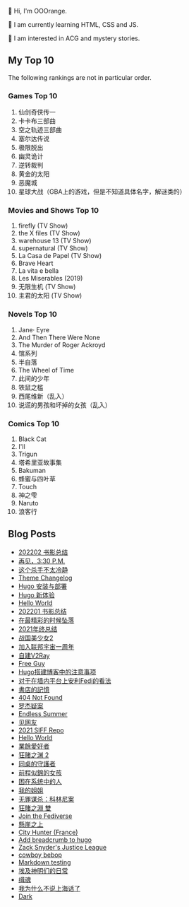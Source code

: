 🍊 Hi, I'm OOOrange.

🌱 I am currently learning HTML, CSS and JS.

👀 I am interested in ACG and mystery stories.

## My Top 10

The following rankings are not in particular order.

### Games Top 10

1. 仙剑奇侠传一
2. 卡卡布三部曲
3. 空之轨迹三部曲
4. 塞尔达传说
5. 极限脱出
6. 幽灵诡计
7. 逆转裁判
8. 黄金的太阳
9. 恶魔城
10. 星球大战（GBA上的游戏，但是不知道具体名字，解谜类的）

### Movies and Shows Top 10

1. firefly (TV Show)
2. the X files (TV Show)
3. warehouse 13 (TV Show)
4. supernatural (TV Show)
5. La Casa de Papel (TV Show)
6. Brave Heart
7. La vita e bella
8. Les Miserables (2019)
9. 无限生机 (TV Show)
10. 主君的太阳 (TV Show)

### Novels Top 10

1. Jane· Eyre
2. And Then There Were None
3. The Murder of Roger Ackroyd
4. 馆系列
5. 半自落
6. The Wheel of Time
7. 此间的少年
8. 铁鼠之槛
9. 西尾维新（乱入）
10. 说谎的男孩和坏掉的女孩（乱入）

### Comics Top 10

1. Black Cat
2. I'll
3. Trigun
4. 塔希里亚故事集
5. Bakuman
6. 蜂蜜与四叶草
7. Touch
8. 神之雫
9. Naruto
10. 浪客行


## Blog Posts

<!-- BLOG-POST-LIST:START -->
- [202202 书影总结](https://ooorange777.github.io/posts/2022/03/2022030701/)
- [再见，3:30 P.M.](https://ooorange777.github.io/posts/2022/03/2022030401/)
- [这个杀手不太冷静](https://ooorange777.github.io/posts/2022/02/2022022801/)
- [Theme Changelog](https://ooorange777.github.io/notebook/posts/2022022401/)
- [Hugo 安装与部署](https://ooorange777.github.io/notebook/posts/2022022101/)
- [Hugo 新体验](https://ooorange777.github.io/notebook/posts/2022022001/)
- [Hello World](https://ooorange777.github.io/notebook/posts/2022021501/)
- [202201 书影总结](https://ooorange777.github.io/posts/2022/02/2022020701/)
- [在最精彩的时候坠落](https://ooorange777.github.io/posts/2022/01/2022012901/)
- [2021年终总结](https://ooorange777.github.io/posts/2022/01/2022010201/)
- [战国美少女2](https://ooorange777.github.io/posts/2021/10/2021102801/)
- [加入联邦宇宙一周年](https://ooorange777.github.io/posts/2021/10/2021102101/)
- [自建V2Ray](https://ooorange777.github.io/posts/2021/09/2021091201/)
- [Free Guy](https://ooorange777.github.io/posts/2021/09/2021090701/)
- [Hugo搭建博客中的注意事项](https://ooorange777.github.io/posts/2021/09/2021090401/)
- [对于在墙内平台上安利Fedi的看法](https://ooorange777.github.io/posts/2021/09/2021090201/)
- [書店的記憶](https://ooorange777.github.io/posts/2021/08/2021083001/)
- [404 Not Found](https://ooorange777.github.io/posts/2021/08/2021082902/)
- [罗杰疑案](https://ooorange777.github.io/posts/2021/08/2021082901/)
- [Endless Summer](https://ooorange777.github.io/posts/2021/08/2021081001/)
- [见网友](https://ooorange777.github.io/posts/2021/07/2021070701/)
- [2021 SIFF Repo](https://ooorange777.github.io/posts/2021/06/2021062601/)
- [Hello World](https://ooorange777.github.io/posts/2021/06/2021061301/)
- [業餘愛好者](https://ooorange777.github.io/posts/2021/06/2021061202/)
- [狂赌之渊 2](https://ooorange777.github.io/posts/2021/06/2021061201/)
- [同桌的守護者](https://ooorange777.github.io/posts/2021/06/2021061203/)
- [前程似錦的女孩](https://ooorange777.github.io/posts/2021/06/2021061101/)
- [困在系统中的人](https://ooorange777.github.io/posts/2021/06/2021061102/)
- [我的姐姐](https://ooorange777.github.io/posts/2021/05/2021053001/)
- [无罪谋杀：科林尼案](https://ooorange777.github.io/posts/2021/05/2021052801/)
- [狂賭之淵 雙](https://ooorange777.github.io/posts/2021/05/2021052101/)
- [Join the Fediverse](https://ooorange777.github.io/posts/2021/05/2021052102/)
- [懸崖之上](https://ooorange777.github.io/posts/2021/05/2021051501/)
- [City Hunter &lpar;France&rpar;](https://ooorange777.github.io/posts/2021/05/2021051301/)
- [Add breadcrumb to hugo](https://ooorange777.github.io/posts/2021/05/2021050801/)
- [Zack Snyder&#39;s Justice League](https://ooorange777.github.io/posts/2021/05/2021050602/)
- [cowboy bebop](https://ooorange777.github.io/posts/2021/05/2021050603/)
- [Markdown testing](https://ooorange777.github.io/posts/2021/05/2021050601/)
- [埃及神明们的日常](https://ooorange777.github.io/posts/2021/04/2021041701/)
- [缉魂](https://ooorange777.github.io/posts/2021/03/2021032001/)
- [我为什么不说上海话了](https://ooorange777.github.io/posts/2021/03/2021031101/)
- [Dark](https://ooorange777.github.io/posts/2021/03/2021092001/)
<!-- BLOG-POST-LIST:END -->

